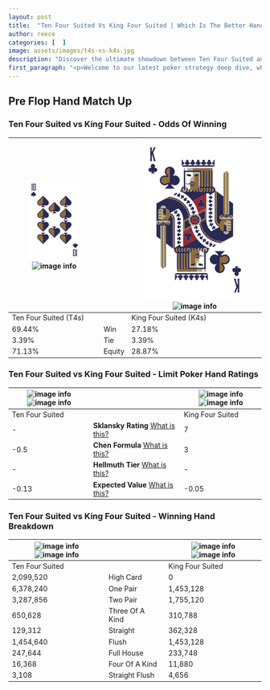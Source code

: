 ```yaml
---
layout: post
title:  "Ten Four Suited Vs King Four Suited | Which Is The Better Hand In Poker? A Complete Guide"
author: reece
categories: [  ]
image: assets/images/t4s-vs-k4s.jpg
description: "Discover the ultimate showdown between Ten Four Suited and King Four Suited in poker! Uncover the odds, strategies, and scenarios where one hand triumphs over the other. Get ready to up your poker game with this thrilling analysis."
first_paragraph: "<p>Welcome to our latest poker strategy deep dive, where we're pitting two distinct hands against each other in a high-stakes showdown: Ten Four Suited vs King Four Suited.</p><p>In the dynamic world of poker, every decision counts, and knowing which hand holds the upper hand is key to your success at the table.</p><p>In this article, we'll dissect these two hands, explore the scenarios where one dominates the other, and equip you with the knowledge to make strategic choices that can tip the odds in your favor.</p><p>Get ready to unravel the intriguing dynamics of these poker hands and elevate your game to new heights.</p>"
---
```




[comment]: # (sp0)

## Pre Flop Hand Match Up

<div class="table hand-ratings" markdown="1"> 



### Ten Four Suited vs King Four Suited - Odds Of Winning


    
| ![image info](assets/images/hand1/T.png) ![image info](assets/images/hand1/4s.png) |  | ![image info](assets/images/hand2/K.png) ![image info](assets/images/hand2/4s.png) |
| -------- | -------- | -------- |
| Ten Four Suited (T4s) |  | King Four Suited (K4s) |
| 69.44% | Win | 27.18% |
| 3.39% | Tie | 3.39% |
| 71.13% | Equity | 28.87% |




[comment]: # (sp1)



### Ten Four Suited vs King Four Suited - Limit Poker Hand Ratings


    
| ![image info](https://www.riverpairs.com/assets/images/hand1/T.png) ![image info](https://www.riverpairs.com/assets/images/hand1/4s.png) |  | ![image info](https://www.riverpairs.com/assets/images/hand2/K.png) ![image info](https://www.riverpairs.com/assets/images/hand2/4s.png) |
| -------- | -------- | -------- |
| Ten Four Suited |  | King Four Suited |
| - | **Sklansky Rating** [What is this?](/sklansky-rating-explained) | 7 |
| -0.5 | **Chen Formula** [What is this?](/chen-formula-explained) | 3 |
| - | **Hellmuth Tier** [What is this?](/Hellmuth-tier-explained) | - |
| -0.13 | **Expected Value** [What is this?](/expected-value-explained) | -0.05 |




[comment]: # (sp2)



### Ten Four Suited vs King Four Suited - Winning Hand Breakdown


    
| ![image info](https://www.riverpairs.com/assets/images/hand1/T.png) ![image info](https://www.riverpairs.com/assets/images/hand1/4s.png) |  | ![image info](https://www.riverpairs.com/assets/images/hand2/K.png) ![image info](https://www.riverpairs.com/assets/images/hand2/4s.png) |
| -------- | -------- | -------- |
| Ten Four Suited |  | King Four Suited |
| 2,099,520 | High Card | 0 |
| 6,378,240 | One Pair | 1,453,128 |
| 3,287,856 | Two Pair | 1,755,120 |
| 650,628 | Three Of A Kind | 310,788 |
| 129,312 | Straight | 362,328 |
| 1,454,640 | Flush | 1,453,128 |
| 247,644 | Full House | 233,748 |
| 16,368 | Four Of A Kind | 11,880 |
| 3,108 | Straight Flush | 4,656 |




[comment]: # (sp3)



</div>

[comment]: # (sp4)



[comment]: # (sp5)

